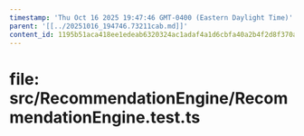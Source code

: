 ```yaml
---
timestamp: 'Thu Oct 16 2025 19:47:46 GMT-0400 (Eastern Daylight Time)'
parent: '[[../20251016_194746.73211cab.md]]'
content_id: 1195b51aca418ee1edeab6320324ac1adaf4a1d6cbfa40a2b4f2d8f370a7a30c
---
```


# file: src/RecommendationEngine/RecommendationEngine.test.ts
